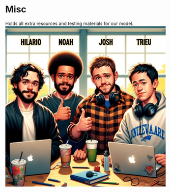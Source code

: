 # Misc
Holds all extra resources and testing materials for our model. 
![photo](https://github.com/nhathout/AreYoutTrieulyPayingAttentionOrJustJoshingNoahmNotButHilarioIsNET/blob/main/misc/5FA0DB57-1C05-465C-BF9C-FDFCABBD0394.png)
